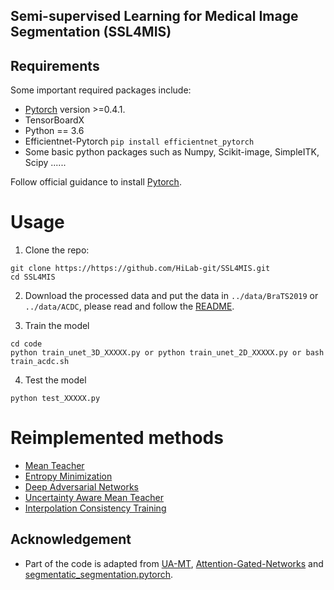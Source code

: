 ## Semi-supervised Learning for Medical Image Segmentation (**SSL4MIS**)

## Requirements
Some important required packages include:
* [Pytorch][torch_link] version >=0.4.1.
* TensorBoardX
* Python == 3.6 
* Efficientnet-Pytorch `pip install efficientnet_pytorch`
* Some basic python packages such as Numpy, Scikit-image, SimpleITK, Scipy ......

Follow official guidance to install [Pytorch][torch_link].

[torch_link]:https://pytorch.org/

# Usage

1. Clone the repo:
```
git clone https://https://github.com/HiLab-git/SSL4MIS.git 
cd SSL4MIS
```
2. Download the processed data and put the data in `../data/BraTS2019` or `../data/ACDC`, please read and follow the [README](https://github.com/Luoxd1996/SSL4MIS/tree/master/data/).

3. Train the model
```
cd code
python train_unet_3D_XXXXX.py or python train_unet_2D_XXXXX.py or bash train_acdc.sh
```

4. Test the model
```
python test_XXXXX.py
```
# Reimplemented methods
* [Mean Teacher](https://papers.nips.cc/paper/6719-mean-teachers-are-better-role-models-weight-averaged-consistency-targets-improve-semi-supervised-deep-learning-results.pdf)
* [Entropy Minimization](https://openaccess.thecvf.com/content_CVPR_2019/papers/Vu_ADVENT_Adversarial_Entropy_Minimization_for_Domain_Adaptation_in_Semantic_Segmentation_CVPR_2019_paper.pdf)
* [Deep Adversarial Networks](https://link.springer.com/chapter/10.1007/978-3-319-66179-7_47)
* [Uncertainty Aware Mean Teacher](https://arxiv.org/pdf/1907.07034.pdf)
* [Interpolation Consistency Training](https://arxiv.org/pdf/1903.03825.pdf)
## Acknowledgement
* Part of the code is adapted from [UA-MT](https://github.com/yulequan/UA-MT), [Attention-Gated-Networks](https://github.com/ozan-oktay/Attention-Gated-Networks) and [segmentatic_segmentation.pytorch](https://github.com/qubvel/segmentation_models.pytorch). 
